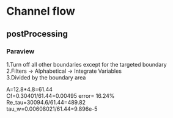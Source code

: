 # Channel flow
## postProcessing
### Paraview
1.Turn off all other boundaries except for the targeted boundary  
2.Filters → Alphabetical → Integrate Variables  
3.Divided by the boundary area

A=12.8*4.8=61.44  
Cf=0.30401/61.44=0.00495   error= 16.24%  
Re_tau=30094.6/61.44=489.82  
tau_w=0.00608021/61.44=9.896e-5  

